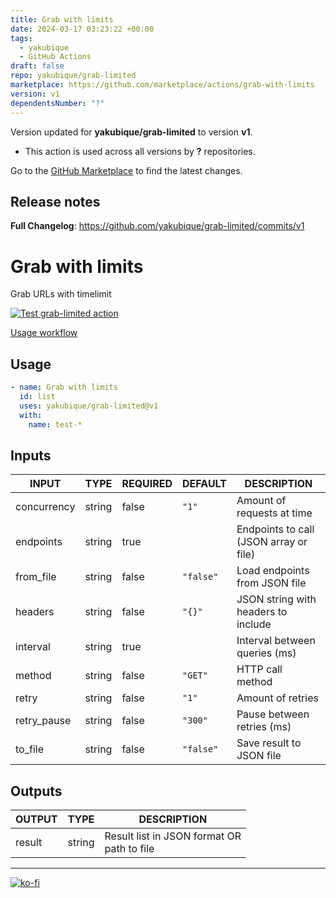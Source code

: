 ```yaml
---
title: Grab with limits
date: 2024-03-17 03:23:22 +00:00
tags:
  - yakubique
  - GitHub Actions
draft: false
repo: yakubique/grab-limited
marketplace: https://github.com/marketplace/actions/grab-with-limits
version: v1
dependentsNumber: "?"
---
```



Version updated for **yakubique/grab-limited** to version **v1**.
- This action is used across all versions by **?** repositories.

Go to the [GitHub Marketplace](https://github.com/marketplace/actions/grab-with-limits) to find the latest changes.

## Release notes

**Full Changelog**: https://github.com/yakubique/grab-limited/commits/v1

# Grab with limits

Grab URLs with timelimit

[![Test `grab-limited` action](https://github.com/yakubique/grab-limited/actions/workflows/test-myself.yaml/badge.svg)](https://github.com/yakubique/grab-limited/actions/workflows/test-myself.yaml)

[Usage workflow](https://github.com/yakubique/grab-limited/actions/workflows/test-myself.yaml)

## Usage
```yaml
- name: Grab with limits
  id: list
  uses: yakubique/grab-limited@v1
  with:
    name: test-*

```

## Inputs

<!-- AUTO-DOC-INPUT:START - Do not remove or modify this section -->

|    INPUT    |  TYPE  | REQUIRED |  DEFAULT  |               DESCRIPTION               |
|-------------|--------|----------|-----------|-----------------------------------------|
| concurrency | string |  false   |   `"1"`   |       Amount of requests at time        |
|  endpoints  | string |   true   |           | Endpoints to call (JSON array or file)  |
|  from_file  | string |  false   | `"false"` |      Load endpoints from JSON file      |
|   headers   | string |  false   |  `"{}"`   |   JSON string with headers to include   |
|  interval   | string |   true   |           |      Interval between queries (ms)      |
|   method    | string |  false   |  `"GET"`  |            HTTP call method             |
|    retry    | string |  false   |   `"1"`   |            Amount of retries            |
| retry_pause | string |  false   |  `"300"`  |       Pause between retries (ms)        |
|   to_file   | string |  false   | `"false"` |        Save result to JSON file         |

<!-- AUTO-DOC-INPUT:END -->




## Outputs

<!-- AUTO-DOC-OUTPUT:START - Do not remove or modify this section -->

| OUTPUT |  TYPE  |                   DESCRIPTION                   |
|--------|--------|-------------------------------------------------|
| result | string | Result list in JSON format OR <br>path to file  |

<!-- AUTO-DOC-OUTPUT:END -->



----

[![ko-fi](https://ko-fi.com/img/githubbutton_sm.svg)](https://ko-fi.com/S6S1UZ9P7)

